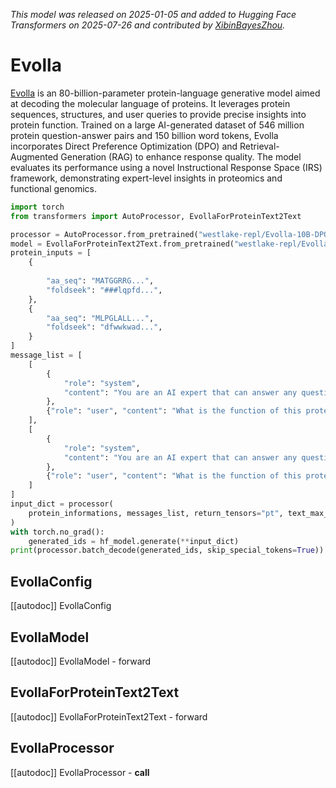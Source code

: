 <!--Copyright 2025 The HuggingFace Team. All rights reserved.

Licensed under the Apache License, Version 2.0 (the "License"); you may not use this file except in compliance with
the License. You may obtain a copy of the License at

http://www.apache.org/licenses/LICENSE-2.0

Unless required by applicable law or agreed to in writing, software distributed under the License is distributed on
an "AS IS" BASIS, WITHOUT WARRANTIES OR CONDITIONS OF ANY KIND, either express or implied. See the License for the
specific language governing permissions and limitations under the License.

⚠️ Note that this file is in Markdown but contain specific syntax for our doc-builder (similar to MDX) that may not be
rendered properly in your Markdown viewer.

-->

*This model was released on 2025-01-05 and added to Hugging Face Transformers on 2025-07-26 and contributed by [XibinBayesZhou](https://huggingface.co/XibinBayesZhou).*

# Evolla

[Evolla](https://huggingface.co/papers/2025.01.05.630192) is an 80-billion-parameter protein-language generative model aimed at decoding the molecular language of proteins. It leverages protein sequences, structures, and user queries to provide precise insights into protein function. Trained on a large AI-generated dataset of 546 million protein question-answer pairs and 150 billion word tokens, Evolla incorporates Direct Preference Optimization (DPO) and Retrieval-Augmented Generation (RAG) to enhance response quality. The model evaluates its performance using a novel Instructional Response Space (IRS) framework, demonstrating expert-level insights in proteomics and functional genomics.

<hfoptions id="usage">
<hfoption id="EvollaForProteinText2Text">

```py
import torch
from transformers import AutoProcessor, EvollaForProteinText2Text

processor = AutoProcessor.from_pretrained("westlake-repl/Evolla-10B-DPO-hf")
model = EvollaForProteinText2Text.from_pretrained("westlake-repl/Evolla-10B-DPO-hf", dtype="auto")
protein_inputs = [
    {
        
        "aa_seq": "MATGGRRG...",
        "foldseek": "###lqpfd...",
    },
    {
        "aa_seq": "MLPGLALL...",
        "foldseek": "dfwwkwad...",
    }
]
message_list = [
    [
        {
            "role": "system",
            "content": "You are an AI expert that can answer any questions about protein.",
        },
        {"role": "user", "content": "What is the function of this protein?"},
    ],
    [
        {
            "role": "system",
            "content": "You are an AI expert that can answer any questions about protein.",
        },
        {"role": "user", "content": "What is the function of this protein?"},
    ]
]
input_dict = processor(
    protein_informations, messages_list, return_tensors="pt", text_max_length=512, protein_max_length=1024
)
with torch.no_grad():
    generated_ids = hf_model.generate(**input_dict)
print(processor.batch_decode(generated_ids, skip_special_tokens=True))
```

</hfoption>
</hfoptions>

## EvollaConfig

[[autodoc]] EvollaConfig

## EvollaModel

[[autodoc]] EvollaModel
    - forward

## EvollaForProteinText2Text

[[autodoc]] EvollaForProteinText2Text
    - forward

## EvollaProcessor

[[autodoc]] EvollaProcessor
    - __call__

